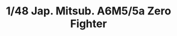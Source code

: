 ---
layout: product
title: "1/48 Jap. Mitsub. A6M5/5a Zero Fighter"
price: "5300" 
desc: "Maketa"
img_path: "/assets/img/61103.jpg"
brand: "N/A"
available: true
special_offer: false
new: false
soon: false
cat: "010000"
subcat: "010300"
subsubcat: "0N/A"
sifra: "61103"
popular: false
---